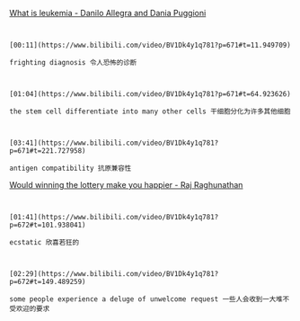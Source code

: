 [What is leukemia - Danilo Allegra and Dania Puggioni](https://www.bilibili.com/video/BV1Dk4y1q781?p=671)

```ad-note


[00:11](https://www.bilibili.com/video/BV1Dk4y1q781?p=671#t=11.949709)

frighting diagnosis 令人恐怖的诊断

```

```ad-note


[01:04](https://www.bilibili.com/video/BV1Dk4y1q781?p=671#t=64.923626)

the stem cell differentiate into many other cells 干细胞分化为许多其他细胞

```

```ad-note


[03:41](https://www.bilibili.com/video/BV1Dk4y1q781?p=671#t=221.727958)

antigen compatibility 抗原兼容性

```

[Would winning the lottery make you happier - Raj Raghunathan](https://www.bilibili.com/video/BV1Dk4y1q781?p=672)

```ad-note


[01:41](https://www.bilibili.com/video/BV1Dk4y1q781?p=672#t=101.938041)

ecstatic 欣喜若狂的

```

```ad-note


[02:29](https://www.bilibili.com/video/BV1Dk4y1q781?p=672#t=149.489259)

some people experience a deluge of unwelcome request 一些人会收到一大堆不受欢迎的要求

```